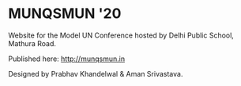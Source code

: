# MUNQSMUN '20

Website for the Model UN Conference hosted by Delhi Public School, Mathura Road.

Published here: http://munqsmun.in

Designed by Prabhav Khandelwal & Aman Srivastava.
